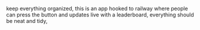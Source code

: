keep everything organized,
this is an app hooked to railway where people can press the button and updates live with a leaderboard,
everything should be neat and tidy, 